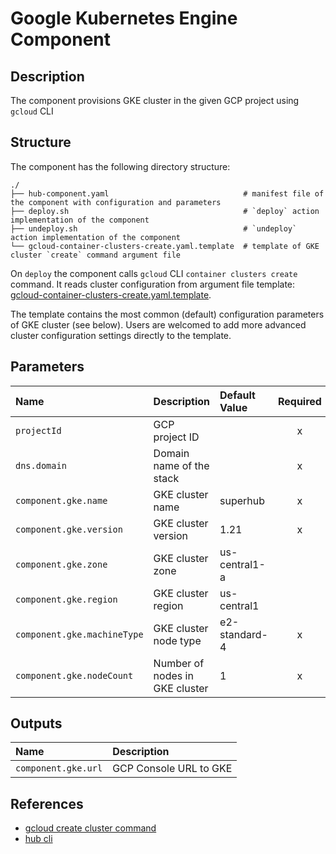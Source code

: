 # Google Kubernetes Engine Component

## Description

The component provisions GKE cluster in the given GCP project using `gcloud` CLI

## Structure

The component has the following directory structure:

```text
./
├── hub-component.yaml                              # manifest file of the component with configuration and parameters
├── deploy.sh                                       # `deploy` action implementation of the component
├── undeploy.sh                                     # `undeploy` action implementation of the component
└── gcloud-container-clusters-create.yaml.template  # template of GKE cluster `create` command argument file
```

On `deploy` the component calls `gcloud` CLI `container clusters create` command. It reads cluster configuration from argument file template: [gcloud-container-clusters-create.yaml.template](gcloud-container-clusters-create.yaml.template).

The template contains the most common (default) configuration parameters of GKE cluster (see below). Users are welcomed to add more advanced cluster configuration settings directly to the template.

## Parameters

| Name      | Description | Default Value | Required
| :-------- | :--------   | :--------     | :--:
| `projectId` | GCP project ID | | x
| `dns.domain` | Domain name of the stack | | x |
| `component.gke.name` | GKE cluster name | superhub | x |
| `component.gke.version` | GKE cluster version | 1.21 | x |
| `component.gke.zone` | GKE cluster zone | us-central1-a | |
| `component.gke.region` | GKE cluster region | us-central1 | |
| `component.gke.machineType` | GKE cluster node type | e2-standard-4 | x |
| `component.gke.nodeCount` | Number of nodes in GKE cluster | 1 | x |

## Outputs

| Name      | Description |
| :-------- | :--------   |
| `component.gke.url` | GCP Console URL to GKE |

## References

* [gcloud create cluster command](https://cloud.google.com/sdk/gcloud/reference/container/clusters/create)
* [hub cli](https://github.com/agilestacks/hub/wiki)
